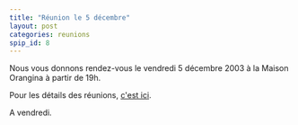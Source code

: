 ```yaml
---
title: "Réunion le 5 décembre"
layout: post
categories: reunions
spip_id: 8
---
```

Nous vous donnons rendez-vous le vendredi 5 décembre 2003 à la Maison Orangina à partir de 19h.

Pour les détails des réunions, [c'est ici](/association/les-reunions-du-plug/).

A vendredi.